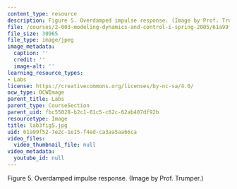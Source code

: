 ```yaml
---
content_type: resource
description: Figure 5. Overdamped impulse response. (Image by Prof. Trumper.)
file: /courses/2-003-modeling-dynamics-and-control-i-spring-2005/61a99f527e2c1e15f4edca3aa5aa66ca_lab3fig5.jpg
file_size: 30965
file_type: image/jpeg
image_metadata:
  caption: ''
  credit: ''
  image-alt: ''
learning_resource_types:
- Labs
license: https://creativecommons.org/licenses/by-nc-sa/4.0/
ocw_type: OCWImage
parent_title: Labs
parent_type: CourseSection
parent_uid: fbc55028-b2c1-01c5-c62c-62ab407df92b
resourcetype: Image
title: lab3fig5.jpg
uid: 61a99f52-7e2c-1e15-f4ed-ca3aa5aa66ca
video_files:
  video_thumbnail_file: null
video_metadata:
  youtube_id: null
---
```

Figure 5. Overdamped impulse response. (Image by Prof. Trumper.)